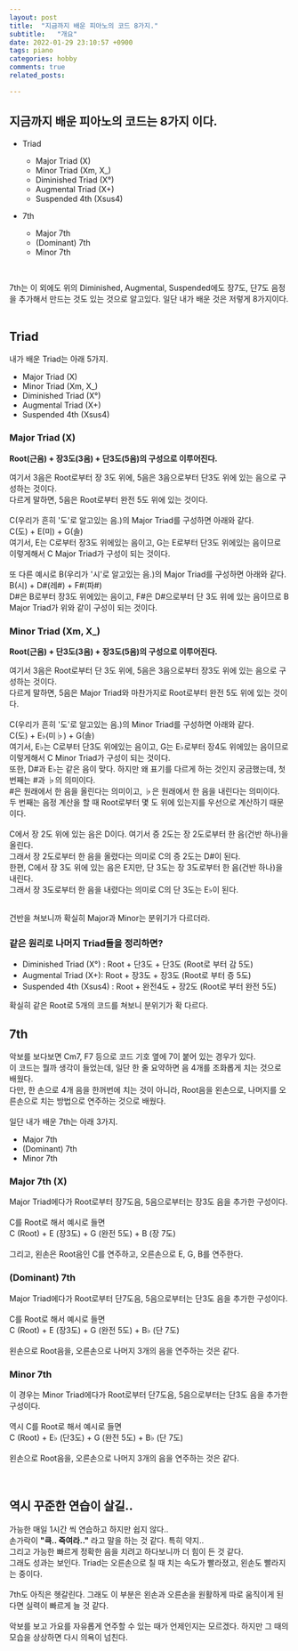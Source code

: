 ```yaml
---
layout: post
title:  "지금까지 배운 피아노의 코드 8가지."
subtitle:   "개요"
date: 2022-01-29 23:10:57 +0900
tags: piano
categories: hobby
comments: true
related_posts:

---
```


## 지금까지 배운 피아노의 코드는 8가지 이다.<br/>

- Triad
    + Major Triad (X)
    + Minor Triad (Xm, X_)
    + Diminished Triad (X°)
    + Augmental Triad (X+)
    + Suspended 4th (Xsus4)

- 7th
    + Major 7th
    + (Dominant) 7th
    + Minor 7th

<br/>

7th는 이 외에도 위의 Diminished, Augmental, Suspended에도 장7도, 단7도 음정을 추가해서 만드는 것도 있는 것으로 알고있다. 일단 내가 배운 것은 저렇게 8가지이다.<br/>
<br/>

## Triad<br/>

내가 배운 Triad는 아래 5가지.<br/>

+ Major Triad (X)
+ Minor Triad (Xm, X_)
+ Diminished Triad (X°)
+ Augmental Triad (X+)
+ Suspended 4th (Xsus4)

### Major Triad (X)<br/>

**Root(근음) + 장3도(3음) + 단3도(5음)의 구성으로 이루어진다.**<br/>

여기서 3음은 Root로부터 장 3도 위에, 5음은 3음으로부터 단3도 위에 있는 음으로 구성하는 것이다.<br/>
다르게 말하면, 5음은 Root로부터 완전 5도 위에 있는 것이다.<br/>
<br/>
C(우리가 흔히 '도'로 알고있는 음.)의 Major Triad를 구성하면 아래와 같다.<br/>
C(도) + E(미) + G(솔)<br/>
여기서, E는 C로부터 장3도 위에있는 음이고, G는 E로부터 단3도 위에있는 음이므로 이렇게해서 C Major Triad가 구성이 되는 것이다.<br/>
<br/>
또 다른 예시로 B(우리가 '시'로 알고있는 음.)의 Major Triad를 구성하면 아래와 같다.<br/>
B(시) + D#(레#) + F#(파#)<br/>
D#은 B로부터 장3도 위에있는 음이고, F#은 D#으로부터 단 3도 위에 있는 음이므로 B Major Triad가 위와 같이 구성이 되는 것이다.<br/>

### Minor Triad (Xm, X_)<br/>

**Root(근음) + 단3도(3음) + 장3도(5음)의 구성으로 이루어진다.**<br/>

여기서 3음은 Root로부터 단 3도 위에, 5음은 3음으로부터 장3도 위에 있는 음으로 구성하는 것이다.<br/>
다르게 말하면, 5음은 Major Triad와 마찬가지로 Root로부터 완전 5도 위에 있는 것이다.<br/>
<br/>
C(우리가 흔히 '도'로 알고있는 음.)의 Minor Triad를 구성하면 아래와 같다.<br/>
C(도) + E♭(미♭) + G(솔)<br/>
여기서, E♭는 C로부터 단3도 위에있는 음이고, G는 E♭로부터 장4도 위에있는 음이므로 이렇게해서 C Minor Triad가 구성이 되는 것이다.<br/>
또한, D#과 E♭는 같은 음이 맞다. 하지만 왜 표기를 다르게 하는 것인지 궁금했는데, 첫 번째는 #과 ♭의 의미이다.<br/>
#은 원래에서 한 음을 올린다는 의미이고, ♭은 원래에서 한 음을 내린다는 의미이다.<br/>
두 번째는 음정 계산을 할 때 Root로부터 몇 도 위에 있는지를 우선으로 계산하기 때문이다.<br/>
<br/>
C에서 장 2도 위에 있는 음은 D이다. 여기서 증 2도는 장 2도로부터 한 음(건반 하나)을 올린다.<br/>
그래서 장 2도로부터 한 음을 올렸다는 의미로 C의 증 2도는 D#이 된다.<br/>
한편, C에서 장 3도 위에 있는 음은 E지만, 단 3도는 장 3도로부터 한 음(건반 하나)을 내린다.<br/>
그래서 장 3도로부터 한 음을 내렸다는 의미로 C의 단 3도는 E♭이 된다.<br/>
<br/>

건반을 쳐보니까 확실히 Major과 Minor는 분위기가 다르더라.<br/>

### 같은 원리로 나머지 Triad들을 정리하면?<br/>

- Diminished Triad (X°) : Root + 단3도 + 단3도 (Root로 부터 감 5도)
- Augmental Triad (X+): Root + 장3도 + 장3도 (Root로 부터 증 5도)
- Suspended 4th (Xsus4) : Root + 완전4도 + 장2도 (Root로 부터 완전 5도)

확실히 같은 Root로 5개의 코드를 쳐보니 분위기가 확 다르다.
<br/>

## 7th<br/>

악보를 보다보면 Cm7, F7 등으로 코드 기호 옆에 7이 붙어 있는 경우가 있다.<br/>
이 코드는 뭘까 생각이 들었는데, 일단 한 줄 요약하면 음 4개를 조화롭게 치는 것으로 배웠다.<br/>
다만, 한 손으로 4개 음을 한꺼번에 치는 것이 아니라, Root음을 왼손으로, 나머지를 오른손으로 치는 방법으로 연주하는 것으로 배웠다.<br/>
<br/>
일단 내가 배운 7th는 아래 3가지.<br/>

+ Major 7th
+ (Dominant) 7th
+ Minor 7th

### Major 7th (X)<br/>

Major Triad에다가 Root로부터 장7도음, 5음으로부터는 장3도 음을 추가한 구성이다.<br/>
<br/>
C를 Root로 해서 예시로 들면 <br/>
C (Root) + E (장3도) + G (완전 5도) + B (장 7도)<br/>
<br/>
그리고, 왼손은 Root음인 C를 연주하고, 오른손으로 E, G, B를 연주한다.<br/>

### (Dominant) 7th<br/>

Major Triad에다가 Root로부터 단7도음, 5음으로부터는 단3도 음을 추가한 구성이다.<br/>
<br/>
C를 Root로 해서 예시로 들면 <br/>
C (Root) + E (장3도) + G (완전 5도) + B♭ (단 7도)<br/>
<br/>
왼손으로 Root음을, 오른손으로 나머지 3개의 음을 연주하는 것은 같다.<br/>

### Minor 7th<br/>

이 경우는 Minor Triad에다가 Root로부터 단7도음, 5음으로부터는 단3도 음을 추가한 구성이다.<br/>
<br/>
역시 C를 Root로 해서 예시로 들면 <br/>
C (Root) + E♭ (단3도) + G (완전 5도) + B♭ (단 7도)<br/>
<br/>
왼손으로 Root음을, 오른손으로 나머지 3개의 음을 연주하는 것은 같다.<br/>

<br/>

## 역시 꾸준한 연습이 살길..<br/>

가능한 매일 1시간 씩 연습하고 하지만 쉽지 않다..<br/>
손가락이 **"큭.. 죽여라.."** 라고 말을 하는 것 같다. 특히 약지..<br/>
그리고 가능한 빠르게 정확한 음을 치려고 하다보니까 더 힘이 든 것 같다.<br/>
그래도 성과는 보인다. Triad는 오른손으로 칠 때 치는 속도가 빨라졌고, 왼손도 빨라지는 중이다.<br/>
<br/>
7th도 아직은 헷갈린다. 그래도 이 부분은 왼손과 오른손을 원활하게 따로 움직이게 된다면 실력이 빠르게 늘 것 같다.<br/>
<br/>
악보를 보고 가요를 자유롭게 연주할 수 있는 때가 언제인지는 모르겠다. 하지만 그 때의 모습을 상상하면 다시 의욕이 넘친다.<br/>